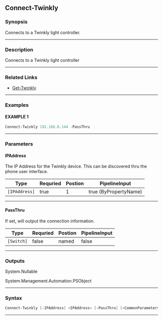 
Connect-Twinkly
---------------
### Synopsis
Connects to a Twinkly light controller.

---
### Description

Connects to a Twinkly light controller

---
### Related Links
* [Get-Twinkly](Get-Twinkly.md)
---
### Examples
#### EXAMPLE 1
```PowerShell
Connect-Twinkly 192.168.0.144 -PassThru
```

---
### Parameters
#### **IPAddress**

The IP Address for the Twinkly device.  This can be discovered thru the phone user interface.



|Type             |Requried|Postion|PipelineInput        |
|-----------------|--------|-------|---------------------|
|```[IPAddress]```|true    |1      |true (ByPropertyName)|
---
#### **PassThru**

If set, will output the connection information.



|Type          |Requried|Postion|PipelineInput|
|--------------|--------|-------|-------------|
|```[Switch]```|false   |named  |false        |
---
### Outputs
System.Nullable


System.Management.Automation.PSObject


---
### Syntax
```PowerShell
Connect-Twinkly [-IPAddress] <IPAddress> [-PassThru] [<CommonParameters>]
```
---


